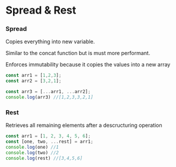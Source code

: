 # Spread & Rest

### Spread
Copies everything into new variable.

Similar to the concat function but is must more performant.

Enforces immutability because it copies the values into a new array 

```javascript
const arr1 = [1,2,3];
const arr2 = [3,2,1];

const arr3 = [...arr1, ...arr2];
console.log(arr3) //[1,2,3,3,2,1]
```

### Rest
Retrieves all remaining elements after a descructuring operation

```javascript
const arr1 = [1, 2, 3, 4, 5, 6];
const [one, two, ...rest] = arr1;
console.log(one) //1
console.log(two) //2
console.log(rest) //[3,4,5,6]
```